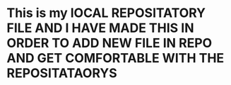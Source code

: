 # This is my lOCAL REPOSITATORY FILE AND I HAVE MADE THIS IN ORDER TO ADD NEW FILE IN REPO AND GET COMFORTABLE WITH THE REPOSITATAORYS